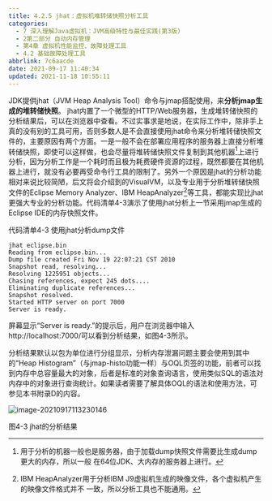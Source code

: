```yaml
---
title: 4.2.5 jhat：虚拟机堆转储快照分析工具
categories: 
  - 7 深入理解Java虛拟机：JVM高级特性与最佳实践(第3版)
  - 2第二部分 自动内存管理
  - 第4章 虚拟机性能监控、故障处理工具
  - 4.2 基础故障处理工具
abbrlink: 7c6aacde
date: 2021-09-17 11:40:34
updated: 2021-11-18 10:55:11
---
```

JDK提供jhat（JVM Heap Analysis Tool）命令与jmap搭配使用，来**分析jmap生成的堆转储快照**。 jhat内置了一个微型的HTTP/Web服务器，生成堆转储快照的分析结果后，可以在浏览器中查看。不过实事求是地说，在实际工作中，除非手上真的没有别的工具可用，否则多数人是不会直接使用jhat命令来分析堆转储快照文件的，主要原因有两个方面。一是一般不会在部署应用程序的服务器上直接分析堆转储快照，即使可以这样做，也会尽量将堆转储快照文件复制到其他机器[^1]上进行分析，因为分析工作是一个耗时而且极为耗费硬件资源的过程，既然都要在其他机器上进行，就没有必要再受命令行工具的限制了。另外一个原因是jhat的分析功能相对来说比较简陋，后文将会介绍到的VisualVM，以及专业用于分析堆转储快照文件的Eclipse Memory Analyzer、IBM HeapAnalyzer[^2]等工具，都能实现比jhat更强大专业的分析功能。代码清单4-3演示了使用jhat分析上一节采用jmap生成的Eclipse IDE的内存快照文件。

代码清单4-3 使用jhat分析dump文件
```
jhat eclipse.bin 
Reading from eclipse.bin... 
Dump file created Fri Nov 19 22:07:21 CST 2010 
Snapshot read, resolving... 
Resolving 1225951 objects... 
Chasing references, expect 245 dots.... 
Eliminating duplicate references... 
Snapshot resolved. 
Started HTTP server on port 7000 
Server is ready.
```
屏幕显示“Server is ready.”的提示后，用户在浏览器中输入http://localhost:7000/可以看到分析结果，如图4-3所示。

分析结果默认以包为单位进行分组显示，分析内存泄漏问题主要会使用到其中的“Heap Histogram”（与jmap-histo功能一样）与OQL页签的功能，前者可以找到内存中总容量最大的对象，后者是标准的对象查询语言，使用类似SQL的语法对内存中的对象进行查询统计。如果读者需要了解具体OQL的语法和使用方法，可参见本书附录D的内容。

![image-20210917113230146](https://gitee.com/XiaoLan223/images/raw/master/Blog/Sum/20210917113230.png)

图4-3 jhat的分析结果


[^1]: 用于分析的机器一般也是服务器，由于加载dump快照文件需要比生成dump更大的内存，所以一般 在64位JDK、大内存的服务器上进行。 
[^2]: IBM HeapAnalyzer用于分析IBM J9虚拟机生成的映像文件，各个虚拟机产生的映像文件格式并不 一致，所以分析工具也不能通用。
